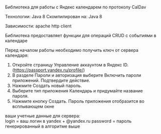 Библиотека для работы с Яндекс календарем по протоколу CalDav

Технологии: Java 8 
Скомпилирован на: Java 8

Зависимости: apache http client

Библиотека предоставляет функции для операций CRUD с событиями в календаре


Перед началом работы необходимо получить ключ от сервера календаря:

1) Откройте страницу Управление аккаунтом в Яндекс ID. (https://passport.yandex.ru/profile/)
2) В разделе Пароли и авторизация выберите Включить пароли приложений. Подтвердите действие.
3) Нажмите Создать новый пароль.
4) Выберите тип приложения Календарь и придумайте название пароля. 
5) Нажмите кнопку Создать. Пароль приложения отобразится во всплывающем окне

ваши учетные данные для сервера:  
login  = ваш логин в yandex + @yandex.ru
password = пароль генерированный в алгоритме выше